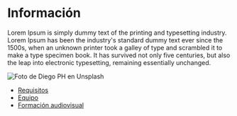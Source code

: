 # Información

Lorem Ipsum is simply dummy text of the printing and typesetting industry. Lorem Ipsum has been the industry's standard dummy text ever since the 1500s, when an unknown printer took a galley of type and scrambled it to make a type specimen book. It has survived not only five centuries, but also the leap into electronic typesetting, remaining essentially unchanged.

![Foto de Diego PH en Unsplash](https://images.unsplash.com/photo-1494386346843-e12284507169?ixlib=rb-4.0.3&ixid=MnwxMjA3fDB8MHxwaG90by1wYWdlfHx8fGVufDB8fHx8&auto=format&fit=crop&w=764&q=80)

- [Requisitos](https://www.ismycomputeronfire.com/)
- [Equipo](https://www.ismycomputeronfire.com/)
- [Formación audiovisual](https://www.ismycomputeronfire.com/)